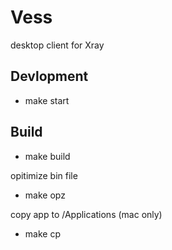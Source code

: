 # Vess

desktop client for Xray

## Devlopment

- make start

## Build

- make build

opitimize bin file

- make opz 

copy app to /Applications (mac only)

- make cp



